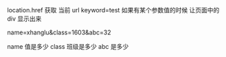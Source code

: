 location.href  获取 当前 url
keyword=test
如果有某个参数值的时候  让页面中的div 显示出来

name=xhanglu&class=1603&abc=32

name 值是多少
class 班级是多少
abc 是多少





